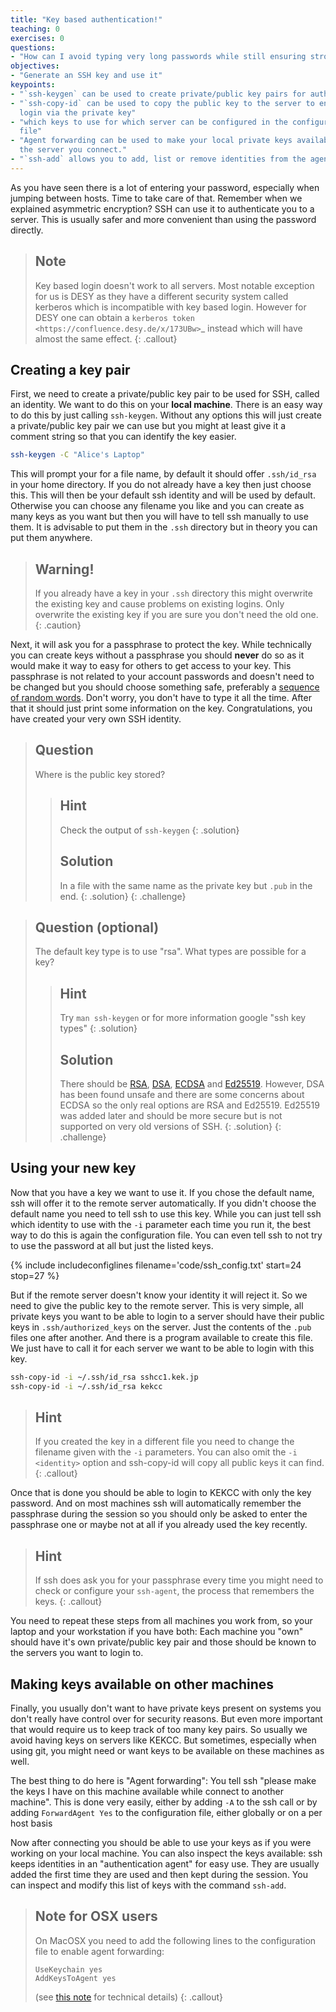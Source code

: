 ```yaml
---
title: "Key based authentication!"
teaching: 0
exercises: 0
questions:
- "How can I avoid typing very long passwords while still ensuring strong security?"
objectives:
- "Generate an SSH key and use it"
keypoints:
- "`ssh-keygen` can be used to create private/public key pairs for authentication"
- "`ssh-copy-id` can be used to copy the public key to the server to enable
  login via the private key"
- "which keys to use for which server can be configured in the configuration
  file"
- "Agent forwarding can be used to make your local private keys available on
  the server you connect."
- "`ssh-add` allows you to add, list or remove identities from the agent"
---
```


As you have seen there is a lot of entering your password, especially when
jumping between hosts. Time to take care of that. Remember when we explained
asymmetric encryption? SSH can use it to authenticate you to a server. This is
usually safer and more convenient than using the password directly.


> ## Note
> Key based login doesn't work to all servers. Most notable exception for us
> is DESY as they have a different security system called kerberos which is
> incompatible with key based login. However for DESY one can obtain a
> `kerberos token <https://confluence.desy.de/x/173UBw>`_ instead
> which will have almost the same effect.
{: .callout}


## Creating a key pair

First, we need to create a private/public key pair to be used for SSH, called an
identity. We want to do this on your **local machine**. There is an easy way to
do this by just calling `ssh-keygen`. Without any options this will just
create a private/public key pair we can use but you might at least give it a
comment string so that you can identify the key easier.

```bash
ssh-keygen -C "Alice's Laptop"
```

This will prompt your for a file name, by default it should offer
`.ssh/id_rsa` in your home directory. If you do not already have a key then
just choose this. This will then be your default ssh identity and will be used
by default. Otherwise you can choose any filename you like and you can create as
many keys as you want but then you will have to tell ssh manually to use them.
It is advisable to put them in the `.ssh` directory but in theory you can put them
anywhere.


> ## Warning!
> If you already have a key in your `.ssh` directory this might overwrite
> the existing key and cause problems on existing logins. Only overwrite the
> existing key if you are sure you don't need the old one.
{: .caution}

Next, it will ask you for a passphrase to protect the key. While technically you
can create keys without a passphrase you should **never** do so as it would make
it way to easy for others to get access to your key. This passphrase is not
related to your account passwords and doesn't need to be changed but you should
choose something safe, preferably a [sequence of random words](https://xkcd.com/936/).
Don't worry, you don't have to type it all the time.
After that it should just print some information on the key. Congratulations,
you have created your very own SSH identity.

> ## Question
> Where is the public key stored?
> > ## Hint
> > Check the output of `ssh-keygen`
> {: .solution}
> > ## Solution
> > In a file with the same name as the private key but `.pub` in the end.
> {: .solution}
{: .challenge}

> ## Question (optional)
> The default key type is to use "rsa". What types are possible for a key?
> > ## Hint
> > Try `man ssh-keygen` or for more information google "ssh key types"
> {: .solution}
> > ## Solution
> > There should be [RSA](https://en.wikipedia.org/wiki/RSA_(cryptosystem)),
> > [DSA](https://en.wikipedia.org/wiki/Digital_Signature_Algorithm),
> > [ECDSA](https://en.wikipedia.org/wiki/Elliptic_Curve_Digital_Signature_Algorithm>`)
> > and [Ed25519](https://en.wikipedia.org/wiki/Curve25519>).
> > However, DSA has been found unsafe and there are some concerns about ECDSA so
> > the only real options are RSA and Ed25519. Ed25519 was added later and should
> > be more secure but is not supported on very old versions of SSH.
> {: .solution}
{: .challenge}

## Using your new key

Now that you have a key we want to use it. If you chose the default name, ssh
will offer it to the remote server automatically. If you didn't choose the
default name you need to tell ssh to use this key. While you can just tell ssh
which identity to use with the `-i` parameter each time you run it, the best way
to do this is again the configuration file. You can even tell ssh to not try to
use the password at all but just the listed keys.

{% include includeconfiglines filename='code/ssh_config.txt' start=24 stop=27 %}

But if the remote server doesn't know your identity it will reject it. So we
need to give the public key to the remote server. This is very simple, all
private keys you want to be able to login to a server should have their public
keys in `.ssh/authorized_keys` on the server. Just the contents of the
`.pub` files one after another. And there is a program available to create
this file. We just have to call it for each server we want to be able to login
with this key.

```bash
ssh-copy-id -i ~/.ssh/id_rsa sshcc1.kek.jp
ssh-copy-id -i ~/.ssh/id_rsa kekcc
```

> ## Hint
> If you created the key in a different file you need to change the filename
> given with the `-i` parameters. You can also omit the `-i <identity>`
> option and ssh-copy-id will copy all public keys it can find.
{: .callout}

Once that is done you should be able to login to KEKCC with only the key
password. And on most machines ssh will automatically remember the passphrase
during the session so you should only be asked to enter the passphrase one or
maybe not at all if you already used the key recently.

> ## Hint
> If ssh does ask you for your passphrase every time you might need to check
> or configure your `ssh-agent`, the process that remembers the keys.
{: .callout}

You need to repeat these steps from all machines you work from, so your laptop
and your workstation if you have both: Each machine you "own" should have it's
own private/public key pair and those should be known to the servers you want to
login to.

## Making keys available on other machines

Finally, you usually don't want to have private keys present on systems you
don't really have control over for security reasons. But even more important
that would require us to keep track of too many key pairs. So usually we avoid
having keys on servers like KEKCC. But sometimes, especially when using git, you
might need or want keys to be available on these machines as well.

The best thing to do here is "Agent forwarding": You tell ssh "please make the
keys I have on this machine available while connect to another machine". This is
done very easily, either by adding `-A` to the ssh call or by adding
`ForwardAgent Yes` to the configuration file, either globally or on a per
host basis

Now after connecting you should be able to use your keys as if you were working
on your local machine. You can also inspect the keys available: ssh keeps
identities in an "authentication agent" for easy use. They are usually added the
first time they are used and then kept during the session. You can inspect and
modify this list of keys with the command `ssh-add`.

> ## Note for OSX users
> On MacOSX you need to add the following lines to the configuration file to
> enable agent forwarding:
> ```
> UseKeychain yes
> AddKeysToAgent yes
> ```
> (see [this note](https://developer.apple.com/library/archive/technotes/tn2449/_index.html)
> for technical details)
{: .callout}
